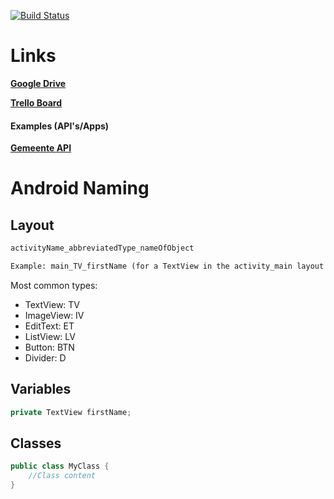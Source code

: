 [![Build Status](https://travis-ci.org/SvenWesterlaken/gemeente-breda.svg?branch=master)](https://travis-ci.org/SvenWesterlaken/gemeente-breda)

# Links

[**Google Drive**](https://drive.google.com/drive/u/1/folders/0B1BRLbQsTrIcV2NYVmMzc0QtSEk "Group Google Drive")

[**Trello Board**](https://trello.com/gemeentebreda1 "Trello Team Board")


#### Examples (API's/Apps)
[**Gemeente API**](http://37.34.59.50/breda/swagger/ui/index#/ "Gemeente API")

# Android Naming

## Layout

```xml
activityName_abbreviatedType_nameOfObject

Example: main_TV_firstName (for a TextView in the activity_main layout meant for first names)
```

Most common types:
- TextView: TV
- ImageView: IV
- EditText: ET
- ListView: LV
- Button: BTN
- Divider: D

## Variables

```java
private TextView firstName;
```

## Classes

```java
public class MyClass {
	//Class content
}
```